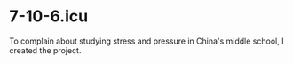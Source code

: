 # 7-10-6.icu
To complain about studying stress and pressure in China's middle school, I created the project.
